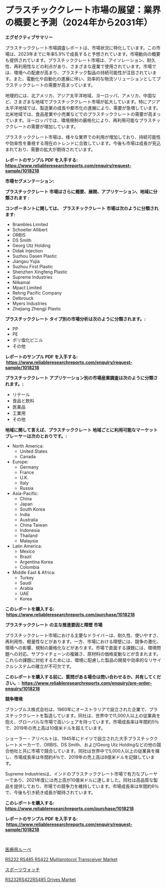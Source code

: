 <p><h1>プラスチッククレート市場の展望：業界の概要と予測（2024年から2031年）</h1></p><p><strong>エグゼクティブサマリー</strong></p>
<p><p>プラスチッククレート市場調査レポートは、市場状況に特化しています。この市場は、2023年までに年率5.9%で成長すると予想されています。市場動向の概要も提供されています。プラスチッククレート市場は、アイソレーション、耐久性、再利用性などの利点があり、さまざまな産業で使用されています。市場では、環境への配慮が高まり、プラスチック製品の持続可能性が注目されています。また、電動化や自動化の進展に伴い、効率的な物流ソリューションとしてプラスチッククレートの需要が高まっています。</p><p>地理的には、北アメリカ、アジア太平洋地域、ヨーロッパ、アメリカ、中国など、さまざまな地域でプラスチッククレート市場が拡大しています。特にアジア太平洋地域では、製造業の成長や都市化の進展により、需要が急増しています。北米地域では、食品産業や小売業などでのプラスチッククレートの需要が高まっています。ヨーロッパでは、環境規制の厳格化により、再利用可能なプラスチッククレートの需要が増加しています。</p><p>プラスチッククレート市場は、様々な業界での利用が増加しており、持続可能性や効率性を重視する現在のトレンドに合致しています。今後も市場は成長が見込まれており、需要の拡大が期待されています。</p></p>
<p><strong>レポートのサンプル PDF を入手する: <a href="https://www.reliableresearchreports.com/enquiry/request-sample/1018218">https://www.reliableresearchreports.com/enquiry/request-sample/1018218</a></strong></p>
<p><strong>市場セグメンテーション:</strong></p>
<p><strong> プラスチッククレート 市場はさらに概要、展開、アプリケーション、地域に分類されます :</strong></p>
<p><strong>コンポーネントに関しては、 プラスチッククレート 市場は次のように分類されます: &nbsp;</strong></p>
<p><ul><li>Brambles Limited</li><li>Schoeller Allibert</li><li>ORBIS</li><li>DS Smith</li><li>Georg Utz Holding</li><li>Didak Injection</li><li>Suzhou Dasen Plastic</li><li>Jiangsu Yujia</li><li>Suzhou First Plastic</li><li>Shenzhen Xingfeng Plastic</li><li>Supreme Industries</li><li>Nilkamal</li><li>Mpact Limited</li><li>Rehrig Pacific Company</li><li>Delbrouck</li><li>Myers Industries</li><li>Zhejiang Zhengji Plastic</li></ul></p>
<p><strong> プラスチッククレート タイプ別の市場分析は次のように分類されます。:</strong></p>
<p><ul><li>PP</li><li>PE</li><li>ポリ塩化ビニル</li><li>その他</li></ul></p>
<p><strong>レポートのサンプル PDF を入手する: &nbsp;<a href="https://www.reliableresearchreports.com/enquiry/request-sample/1018218">https://www.reliableresearchreports.com/enquiry/request-sample/1018218</a></strong></p>
<p><strong> プラスチッククレート アプリケーション別の市場産業調査は次のように分類されます。:</strong></p>
<p><ul><li>リテール</li><li>食品と飲料</li><li>医薬品</li><li>工業用</li><li>その他</li></ul></p>
<p><strong>地域に関して言えば、プラスチッククレート 地域ごとに利用可能なマーケットプレーヤーは次のとおりです。:</strong></p>
<p><ul>
    <li>
        North America:
        <ul>
            <li>United States</li>
            <li>Canada</li>
        </ul>
    </li>
    <li>
        Europe:
        <ul>
            <li>Germany</li>
            <li>France</li>
            <li>U.K.</li>
            <li>Italy</li>
            <li>Russia</li>
        </ul>
    </li>
    <li>
        Asia-Pacific:
        <ul>
            <li>China</li>
            <li>Japan</li>
            <li>South Korea</li>
            <li>India</li>
            <li>Australia</li>
            <li>China Taiwan</li>
            <li>Indonesia</li>
            <li>Thailand</li>
            <li>Malaysia</li>
        </ul>
    </li>
    <li>
        Latin America:
        <ul>
            <li>Mexico</li>
            <li>Brazil</li>
            <li>Argentina Korea</li>
            <li>Colombia</li>
        </ul>
    </li>
    <li>
        Middle East & Africa:
        <ul>
            <li>Turkey</li>
            <li>Saudi</li>
            <li>Arabia</li>
            <li>UAE</li>
            <li>Korea</li>
        </ul>
    </li>
    </ul></p>
<p><strong>このレポートを購入する: &nbsp;<a href="https://www.reliableresearchreports.com/purchase/1018218">https://www.reliableresearchreports.com/purchase/1018218</a></strong></p>
<p><strong>プラスチッククレート の主な推進要因と障壁 市場</strong></p>
<p><p>プラスチッククレート市場における主要なドライバーは、耐久性、使いやすさ、再利用性、軽量性などがあります。一方、市場における障壁には、競争の激化、環境への影響、規制の厳格化などがあります。市場で直面する課題には、環境問題への対応、サプライチェーンの複雑さ、原材料の価格変動などが含まれます。これらの課題に対処するためには、環境に配慮した製品の開発や効率的なリサイクルシステムの確立が不可欠です。</p></p>
<p><strong>このレポートを購入する前に、質問がある場合は問い合わせるか、共有してください。:&nbsp; <a href="https://www.reliableresearchreports.com/enquiry/pre-order-enquiry/1018218">https://www.reliableresearchreports.com/enquiry/pre-order-enquiry/1018218</a></strong></p>
<p><strong>競争環境</strong></p>
<p><p>ブランブルス株式会社は、1960年にオーストラリアで設立された企業で、プラスチッククレートを製造しています。同社は、世界中で11,000人以上の従業員を抱え、グローバルな市場で高いシェアを持っています。市場成長率は年間約5％で、2019年の売上高は10億米ドルを超えています。</p><p>ショーラー・アリベルトは、1945年にドイツで設立された大手プラスチッククレートメーカーで、ORBIS、DS Smith、およびGeorg Utz Holdingなどの他の競合他社と共に市場で競合しています。同社は世界中で5,000人以上の従業員を擁し、市場成長率は年間約4％で、2019年の売上高は8億米ドルを記録しています。</p><p>Supreme Industriesは、インドのプラスチッククレート市場で有力なプレーヤーであり、2021年度には売上高が10億米ドルに達しました。同社は高品質な製品を提供しており、市場での競争力を維持しています。市場成長率は年間約6％で、今後も引き続き成長が期待されています。</p></p>
<p><strong>このレポートを購入する: &nbsp; <a href="https://www.reliableresearchreports.com/purchase/1018218">https://www.reliableresearchreports.com/purchase/1018218</a></strong></p>
<p><strong>レポートのサンプル PDF を入手する: &nbsp;<a href="https://www.reliableresearchreports.com/enquiry/request-sample/1018218">https://www.reliableresearchreports.com/enquiry/request-sample/1018218</a></strong><strong></strong></p>
<p>&nbsp;</p>
<p><p><a href="https://medium.com/@fabianhoncescu2022/%E5%8C%BB%E7%99%82%E3%83%AB%E3%83%BC%E3%83%9A%E5%B8%82%E5%A0%B4%E3%81%AE%E3%83%A1%E3%83%88%E3%83%AA%E3%82%AF%E3%82%B9%E3%81%AE%E3%83%87%E3%82%B3%E3%83%BC%E3%83%89-%E5%B8%82%E5%A0%B4%E3%82%B7%E3%82%A7%E3%82%A2-%E3%83%88%E3%83%AC%E3%83%B3%E3%83%89-%E6%88%90%E9%95%B7%E3%83%91%E3%82%BF%E3%83%BC%E3%83%B3-805fff5006d0">医療用ルーペ</a></p><p><a href="https://github.com/kosella/Market-Research-Report-List-2/blob/main/rs232-rs485-rs422-multiprotocol-transceiver-market.md">RS232 RS485 RS422 Multiprotocol Transceiver Market</a></p><p><a href="https://medium.com/@hugofirst21/%E3%82%B9%E3%83%9D%E3%83%BC%E3%83%84%E3%82%A6%E3%82%A9%E3%83%83%E3%83%81%E5%B8%82%E5%A0%B4-2031%E5%B9%B4%E3%81%BE%E3%81%A7%E3%81%AE%E6%88%90%E5%8A%9F%E3%81%99%E3%82%8B%E3%83%93%E3%82%B8%E3%83%8D%E3%82%B9%E6%88%A6%E7%95%A5%E3%81%AE%E9%8D%B5%E3%82%92%E4%BA%88%E6%B8%AC-ae2e9931795e">スポーツウォッチ</a></p><p><a href="https://github.com/nathandecarvalho/Market-Research-Report-List-2/blob/main/rs232rs422rs485-drives-market.md">RS232RS422RS485 Drives Market</a></p></p>